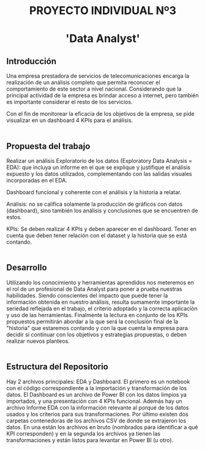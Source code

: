 # <h1 align=center> **PROYECTO INDIVIDUAL Nº3** </h1>

# <h1 align=center>**'Data Analyst'**</h1>


## **Introducción**

Una empresa prestadora de servicios de telecomunicaciones encarga la realización de un análisis completo que permita reconocer el comportamiento de este sector a nivel nacional. Considerando que la principal actividad de la empresa es brindar acceso a internet, pero también es importante considerar el resto de los servicios.

Con el fin de monitorear la eficacia de los objetivos de la empresa, se pide visualizar en un dashboard 4 KPIs para el análisis.
<br>
<br>

## **Propuesta del trabajo**

Realizar un análisis Exploratorio de los datos (Exploratory Data Analysis = EDA): que incluya un informe en el que se explique y justifique el análisis expuesto y los datos utilizados, complementando con las salidas visuales incorporadas en el EDA.

Dashboard funcional y coherente con el análisis y la historia a relatar.

Análisis: no se califica solamente la producción de gráficos con datos (dashboard), sino también los análisis y conclusiones que se encuentren de estos.

KPIs: Se deben realizar 4 KPIs y deben aparecer en el dashboard. Tener en cuenta que deben tener relación con el dataset y la historia que se está contando.
<br>
<br>

## **Desarrollo**

Utilizando los conocimiento y herramientas aprendidos nos meteremos en el rol de un profesional de Data Analyst para poner a prueba nuestras habilidades.
Siendo conscientes del impacto que puede tener la información obtenida en nuestro análisis, resulta sumamente importante la seriedad reflejada en el trabajo, el criterio adoptado y la correcta aplicaciòn y uso de las herramientas.
Finalmente la lectura en conjunto de los KPIs propuestos permitirán abordar a la que será la conclusión final de la "historia" que estaremos contando y con la que cuenta la empresa para decidir si continuar con los objetivos y estrategias propuestas, o deben realizar nuevos planteos.
<br>
<br>

## **Estructura del Repositorio**

Hay 2 archivos principales: EDA y Dashboard. El primero es un notebook con el código correspondiente a la importación y transformación de los datos.
El Dashboard es un archivo de Power BI con los datos limpios ya importados, y una presentación con 4 KPIs funcional.
Además hay un archivo Informe EDA con la información relevante al porqué de los datos usados y los criterios para sus transformaciones.
Por último existen dos carpetas contenedoras de los archivos CSV de donde se extrajeron los datos. En una están los archivos en bruto (nombrados para identificar a qué KPI corresponden) y en la segunda los archivos ya tienen las transformaciones y están listos para levantar en Power BI (u otro).
